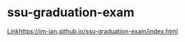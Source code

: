 # ssu-graduation-exam
[Link](https://im-ian.github.io/ssu-graduation-exam/index.html)https://im-ian.github.io/ssu-graduation-exam/index.html

